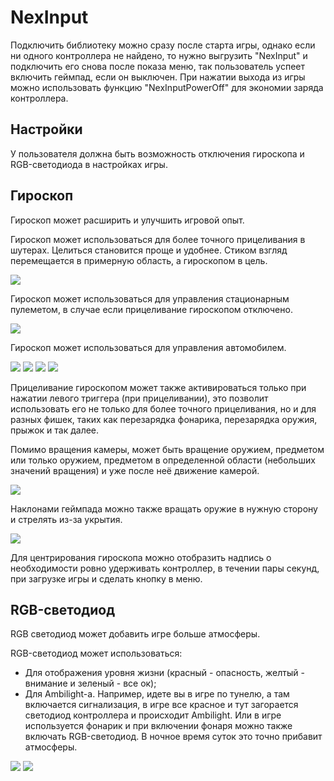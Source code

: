 ﻿# NexInput
Подключить библиотеку можно сразу после старта игры, однако если ни одного контроллера не найдено, то нужно выгрузить "NexInput" и подключить его снова после показа меню, так пользователь успеет включить геймпад, если он выключен. При нажатии выхода из игры можно использовать функцию "NexInputPowerOff" для экономии заряда контроллера.

## Настройки
У пользователя должна быть возможность отключения гироскопа и RGB-светодиода в настройках игры. 

## Гироскоп
Гироскоп может расширить и улучшить игровой опыт.


Гироскоп может использоваться для более точного прицеливания в шутерах. Целиться становится проще и удобнее. Стиком взгляд перемещается в примерную область, а гироскопом в цель.

![](https://user-images.githubusercontent.com/9499881/56126120-7f290b80-5f8b-11e9-8dde-c2b8046d80ab.gif)


Гироскоп может использоваться для управления стационарным пулеметом, в случае если прицеливание гироскопом отключено.

![](https://user-images.githubusercontent.com/9499881/56126395-2312b700-5f8c-11e9-9107-4366bc843697.gif)

Гироскоп может использоваться для управления автомобилем. 

![](https://user-images.githubusercontent.com/9499881/56127334-f2cc1800-5f8d-11e9-858c-9495d7b87463.gif)
![](https://user-images.githubusercontent.com/9499881/56129589-923fd980-5f93-11e9-99ce-cc0a84d1a9a6.gif)
![](https://user-images.githubusercontent.com/9499881/56129497-4c831100-5f93-11e9-90d0-8aae9b0ec177.gif)
![](https://user-images.githubusercontent.com/9499881/65323989-e5a9f980-dbbb-11e9-89b1-aaaff7a1f3f9.gif)

Прицеливание гироскопом может также активироваться только при нажатии левого триггера (при прицеливании), это позволит использовать его не только для более точного прицеливания, но и для разных фишек, таких как перезарядка фонарика, перезарядка оружия, прыжок и так далее.


Помимо вращения камеры, может быть вращение оружием, предметом или только оружием, предметом в определенной области (небольших значений вращения) и уже после неё движение камерой.

![](https://user-images.githubusercontent.com/9499881/65322659-81d20180-dbb8-11e9-9a91-f3ecd3a67423.gif)

Наклонами геймпада можно также вращать оружие в нужную сторону и стрелять из-за укрытия.

![](https://user-images.githubusercontent.com/9499881/65322804-d4abb900-dbb8-11e9-89b0-e051c6e00f45.gif)

Для центрирования гироскопа можно отобразить надпись о необходимости ровно удерживать контроллер, в течении пары секунд, при загрузке игры и сделать кнопку в меню.

## RGB-светодиод
RGB светодиод может добавить игре больше атмосферы.

RGB-светодиод может использоваться:
- Для отображения уровня жизни (красный - опасность, желтый - внимание и зеленый - все ок);
- Для Ambilight-а. Например, идете вы в игре по тунелю, а там включается сигнализация, в игре все красное и тут загорается светодиод контроллера и происходит Ambilight. Или в игре используется фонарик и при включении фонаря можно также включать RGB-светодиод. В ночное время суток это точно прибавит атмосферы.

![](https://user-images.githubusercontent.com/9499881/65325388-b9907780-dbbf-11e9-8fc8-5cae2e2088a9.gif)
![](https://user-images.githubusercontent.com/9499881/65325393-bbf2d180-dbbf-11e9-8368-ca4bff93a896.gif)
